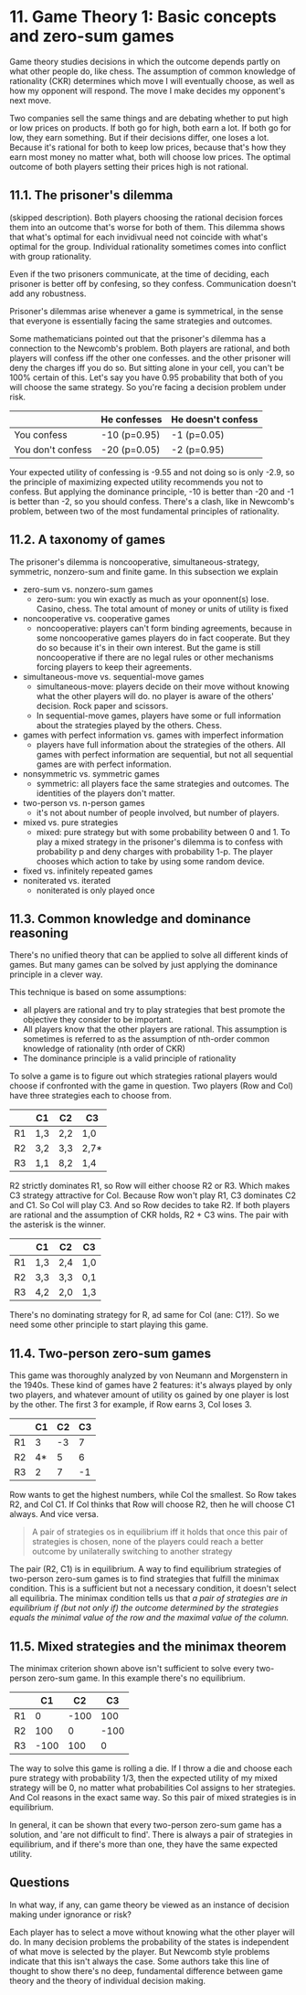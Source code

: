 # 11. Game Theory 1: Basic concepts and zero-sum games

Game theory studies decisions in which the outcome depends partly on what other people do, like chess. The assumption of common knowledge of rationality (CKR) determines which move I will eventually choose, as well as how my opponent will respond. The move I make decides my opponent's next move.

Two companies sell the same things and are debating whether to put high or low prices on products. If both go for high, both earn a lot. If both go for low, they earn something. But if their decisions differ, one loses a lot. Because it's rational for both to keep low prices, because that's how they earn most money no matter what, both will choose low prices. The optimal outcome of both players setting their prices high is not rational.

## 11.1. The prisoner's dilemma

(skipped description). Both players choosing the rational decision forces them into an outcome that's worse for both of them. This dilemma shows that what's optimal for each invidivual need not coincide with what's optimal for the group. Individual rationality sometimes comes into conflict with group rationality.

Even if the two prisoners communicate, at the time of deciding, each prisoner is better off by confesing, so they confess. Communication doesn't add any robustness.

Prisoner's dilemmas arise whenever a game is symmetrical, in the sense that everyone is essentially facing the same strategies and outcomes.

Some mathematicians pointed out that the prisoner's dilemma has a connection to the Newcomb's problem. Both players are rational, and both players will confess iff the other one confesses. and the other prisoner will deny the charges iff you do so. But sitting alone in your cell, you can't be 100% certain of this. Let's say you have 0.95 probability that both of you will choose the same strategy. So you're facing a decision problem under risk.

| | He confesses  | He doesn't confess | 
| - | - | - |
| You confess | -10 (p=0.95) | -1 (p=0.05) |
| You don't confess | -20 (p=0.05) | -2 (p=0.95) |

Your expected utility of confessing is -9.55 and not doing so is only -2.9, so the principle of maximizing expected utility recommends you not to confess. But applying the dominance principle, -10 is better than -20 and -1 is better than -2, so you should confess. There's a clash, like in Newcomb's problem, between two of the most fundamental principles of rationality.

## 11.2. A taxonomy of games

The prisoner's dilemma is noncooperative, simultaneous-strategy, symmetric, nonzero-sum and finite game. In this subsection we explain

* zero-sum vs. nonzero-sum games
    - zero-sum: you win exactly as much as your oponnent(s) lose. Casino, chess. The total amount of money or units of utility is fixed
* noncooperative vs. cooperative games
    - noncooperative: players can't form binding agreements, because in some noncooperative games players do in fact cooperate. But they do so because it's in their own interest. But the game is still noncooperative if there are no legal rules or other mechanisms forcing players to keep their agreements.
* simultaneous-move vs. sequential-move games
    - simultaneous-move: players decide on their move without knowing what the other players will  do. no player is aware of the others' decision. Rock paper and scissors. 
    - In sequential-move games, players have some or full information about the strategies played by the others. Chess.
* games with perfect information vs. games with imperfect information
    - players have full information about the strategies of the others. All games with perfect information are sequential, but not all sequential games are with perfect information.
* nonsymmetric vs. symmetric games
    - symmetric: all players face the same strategies and outcomes. The identities of the players don't matter.
* two-person vs. n-person games
    - it's not about number of people involved, but number of players.
* mixed vs. pure strategies
    - mixed: pure strategy but with some probability between 0 and 1. To play a mixed strategy in the prisoner's dilemma is to confess with probability p and deny charges with probability 1-p. The player chooses which action to take by using some random device.
* fixed vs. infinitely repeated games
* noniterated vs. iterated
    - noniterated is only played once

## 11.3. Common knowledge and dominance reasoning

There's no unified theory that can be applied to solve all different kinds of games. But many games can be solved by just applying the dominance principle in a clever way.

This technique is based on some assumptions: 

* all players are rational and try to play strategies that best promote the objective they consider to be important. 
* All players know that the other players are rational. This assumption is sometimes is referred to as the assumption of nth-order common knowledge of rationality (nth order of CKR)
* The dominance principle is a valid principle of rationality

To solve a game is to figure out which strategies rational players would choose if confronted with the game in question. Two players (Row and Col) have three strategies each to choose from. 

| | C1  | C2 | C3 | 
| - | - | - | - |
| R1 | 1,3 | 2,2 | 1,0 |
| R2 | 3,2 | 3,3 | 2,7* |
| R3 | 1,1 | 8,2 | 1,4 |

R2 strictly dominates R1, so Row will either choose R2 or R3. Which makes C3 strategy attractive for Col. Because Row won't play R1, C3 dominates C2 and C1. So Col will play C3. And so Row decides to take R2. If both players are rational and the assumption of CKR holds, R2 + C3 wins. The pair with the asterisk is the winner.

| | C1  | C2 | C3 | 
| - | - | - | - |
| R1 | 1,3 | 2,4 | 1,0 |
| R2 | 3,3 | 3,3 | 0,1 |
| R3 | 4,2 | 2,0 | 1,3 |

There's no dominating strategy for R, ad same for Col (ane: C1?). So we need some other principle to start playing this game.

## 11.4. Two-person zero-sum games

This game was thoroughly analyzed by von Neumann and Morgenstern in the 1940s. These kind of games have 2 features: it's always played by only two players, and whatever amount of utility os gained by one player is lost by the other. The first 3 for example, if Row earns 3, Col loses 3.

| | C1  | C2 | C3 | 
| - | - | - | - |
| R1 | 3 | -3 | 7 |
| R2 | 4* | 5 | 6 |
| R3 | 2 | 7 | -1 |

Row wants to get the highest numbers, while Col the smallest. So Row takes R2, and Col C1. If Col thinks that Row will choose R2, then he will choose C1 always. And vice versa.

> A pair of strategies os in equilibrium iff it holds that once this pair of strategies is chosen, none of the players could reach a better outcome by unilaterally switching to another strategy

The pair (R2, C1) is in equilibrium. A way to find equilibrium strategies of two-person zero-sum games is to find strategies that fulfill the minimax condition. This is a sufficient but not a necessary condition, it doesn't select all equilibria. The minimax condition tells us that *a pair of strategies are in equilibrium if (but not only if) the outcome determined by the strategies equals the minimal value of the row and the maximal value of the column.*

## 11.5. Mixed strategies and the minimax theorem

The minimax criterion shown above isn't sufficient to solve every two-person zero-sum game. In this example there's no equilibrium. 

| | C1  | C2 | C3 | 
| - | - | - | - |
| R1 | 0 | -100 | 100 |
| R2 | 100 | 0 | -100 |
| R3 | -100 | 100 | 0 |

The way to solve this game is rolling a die. If I throw a die and choose each pure strategy with probability 1/3, then the expected utility of my mixed strategy will be 0, no matter what probabilities Col assigns to her strategies. And Col reasons in the exact same way. So this pair of mixed strategies is in equilibrium.

In general, it can be shown that every two-person zero-sum game has a solution, and 'are not difficult to find'. There is always a pair of strategies in equilibrium, and if there's more than one, they have the same expected utility.

## Questions

In what way, if any, can game theory be viewed as an instance of decision making under ignorance or risk?

Each player has to select a move without knowing what the other player will do. In many decision problems the probability of the states is independent of what move is selected by the player. But Newcomb style problems indicate that this isn't always the case. Some authors take this line of thought to show there's no deep, fundamental difference between game theory and the theory of individual decision making.